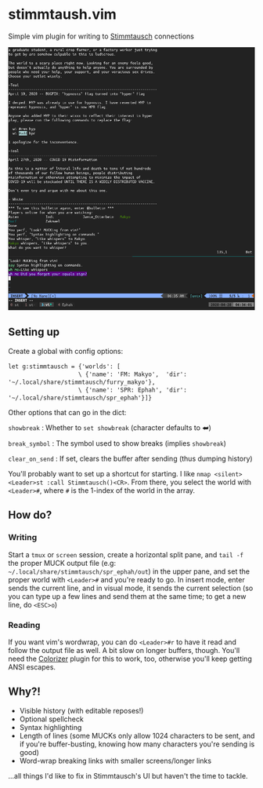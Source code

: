 # stimmtaush.vim

Simple vim plugin for writing to [Stimmtausch](https://stimmtausch.org) connections

![Sample](sample.png)

## Setting up

Create a global with config options:

```vim
let g:stimmtausch = {'worlds': [
                    \ {'name': 'FM: Makyo',  'dir': '~/.local/share/stimmtausch/furry_makyo'},
                    \ {'name': 'SPR: Ephah', 'dir': '~/.local/share/stimmtausch/spr_ephah'}]}
```

Other options that can go in the dict:

`showbreak`
:   Whether to `set showbreak` (character defaults to ⮨)

`break_symbol`
:   The symbol used to show breaks (implies `showbreak`)

`clear_on_send`
:   If set, clears the buffer after sending (thus dumping history)

You'll probably want to set up a shortcut for starting. I like `nmap <silent> <Leader>st :call Stimmtausch()<CR>`. From there, you select the world with `<Leader>#`, where `#` is the 1-index of the world in the array.

## How do?

### Writing

Start a `tmux` or `screen` session, create a horizontal split pane, and `tail -f` the proper MUCK output file (e.g: `~/.local/share/stimmtausch/spr_ephah/out`) in the upper pane, and set the proper world with `<Leader>#` and you're ready to go. In insert mode, enter sends the current line, and in visual mode, it sends the current selection (so you can type up a few lines and send them at the same time; to get a new line, do `<ESC>o`)

### Reading

If you want vim's wordwrap, you can do `<Leader>#r` to have it read and follow the output file as well. A bit slow on longer buffers, though. You'll need the [Colorizer](https://github.com/chrisbra/Colorizer) plugin for this to work, too, otherwise you'll keep getting ANSI escapes.

## Why?!

* Visible history (with editable reposes!)
* Optional spellcheck
* Syntax highlighting
* Length of lines (some MUCKs only allow 1024 characters to be sent, and if you're buffer-busting, knowing how many characters you're sending is good)
* Word-wrap breaking links with smaller screens/longer links

...all things I'd like to fix in Stimmtausch's UI but haven't the time to tackle.
